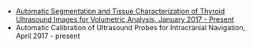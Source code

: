 <ul style="list-style-type:disc">
  <li><a href="https://doi.org/10.1515/cdbme-2016-0103">Automatic Segmentation and Tissue Characterization of Thyroid Ultrasound Images for Volumetric Analysis, January 2017 - Present</a></li>
  <li>Automatic Calibration of Ultrasound Probes for Intracranial Navigation, April 2017 - present </li>
</ul>

